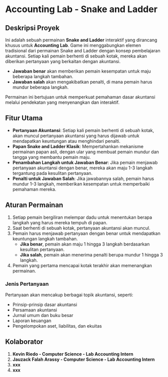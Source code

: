 # Accounting Lab - Snake and Ladder

## Deskripsi Proyek

Ini adalah sebuah permainan **Snake and Ladder** interaktif yang dirancang khusus untuk **Accounting Lab**. Game ini menggabungkan elemen tradisional dari permainan Snake and Ladder dengan konsep pembelajaran akuntansi. Setiap kali pemain berhenti di sebuah kotak, mereka akan diberikan pertanyaan yang berkaitan dengan akuntansi.

- **Jawaban benar** akan memberikan pemain kesempatan untuk maju beberapa langkah tambahan.
- **Jawaban salah** akan mengakibatkan penalti, di mana pemain harus mundur beberapa langkah.

Permainan ini bertujuan untuk memperkuat pemahaman dasar akuntansi melalui pendekatan yang menyenangkan dan interaktif.

## Fitur Utama

- **Pertanyaan Akuntansi**: Setiap kali pemain berhenti di sebuah kotak, akan muncul pertanyaan akuntansi yang harus dijawab untuk mendapatkan keuntungan atau menghindari penalti.
- **Papan Snake and Ladder Klasik**: Mempertahankan mekanisme permainan papan asli, dengan ular yang membuat pemain mundur dan tangga yang membantu pemain maju.
- **Penambahan Langkah untuk Jawaban Benar**: Jika pemain menjawab pertanyaan akuntansi dengan benar, mereka akan maju 1-3 langkah tergantung pada kesulitan pertanyaan.
- **Penalti untuk Jawaban Salah**: Jika jawabannya salah, pemain harus mundur 1-3 langkah, memberikan kesempatan untuk memperbaiki pemahaman mereka.

## Aturan Permainan

1. Setiap pemain bergiliran melempar dadu untuk menentukan berapa langkah yang harus mereka tempuh di papan.
2. Saat berhenti di sebuah kotak, pertanyaan akuntansi akan muncul.
3. Pemain harus menjawab pertanyaan dengan benar untuk mendapatkan keuntungan langkah tambahan.
   - **Jika benar**, pemain akan maju 1 hingga 3 langkah berdasarkan kesulitan pertanyaan.
   - **Jika salah**, pemain akan menerima penalti berupa mundur 1 hingga 3 langkah.
4. Pemain yang pertama mencapai kotak terakhir akan memenangkan permainan.

### Jenis Pertanyaan

Pertanyaan akan mencakup berbagai topik akuntansi, seperti:

- Prinsip-prinsip dasar akuntansi
- Persamaan akuntansi
- Jurnal umum dan buku besar
- Laporan keuangan
- Pengelompokan aset, liabilitas, dan ekuitas

## Kolaborator

1. **Kevin Riedo - Computer Science - Lab Accounting Intern**
2. **Jauzack Falah Arassy - Computer Science - Lab Accounting Intern**
3. **xxx**
4. **xxx**
